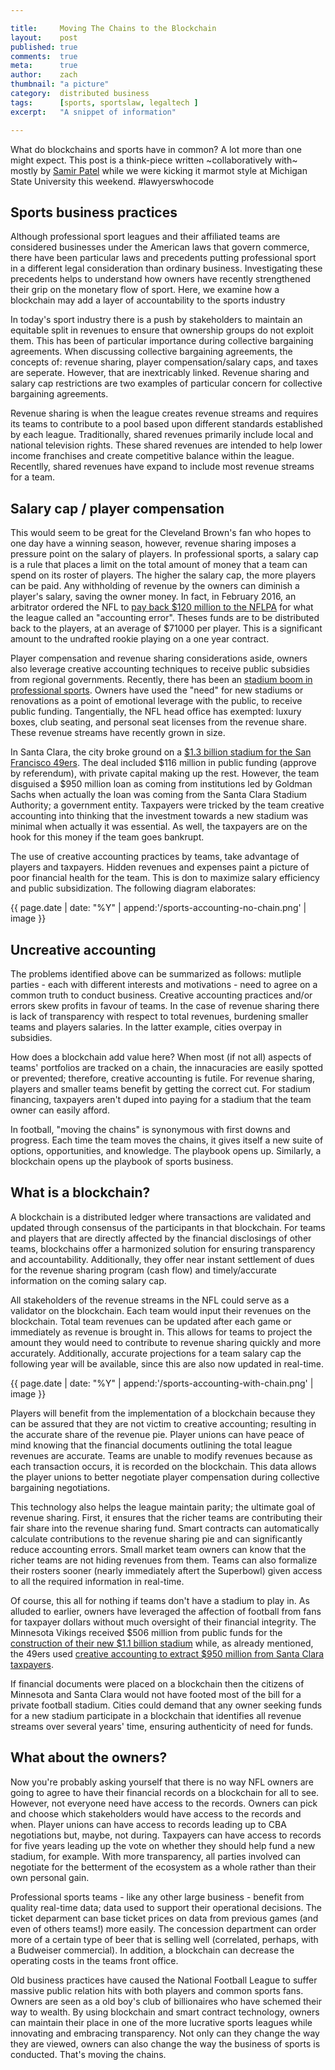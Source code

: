 ```yaml
---

title:     Moving The Chains to the Blockchain
layout:    post
published: true
comments:  true
meta:      true
author:    zach
thumbnail: "a picture"
category:  distributed business
tags:      [sports, sportslaw, legaltech ]
excerpt:   "A snippet of information"

---
```


What do blockchains and sports have in common? A lot more than one might expect. This post is a think-piece written ~collaboratively with~ mostly by [Samir Patel](https://twitter.com/samirpatellaw) while we were kicking it marmot style at Michigan State University this weekend. #lawyerswhocode

## Sports business practices

Although professional sport leagues and their affiliated teams are considered businesses under the American laws that govern commerce, there have been particular laws and precedents putting professional sport in a different legal consideration than ordinary business. Investigating these precedents helps to understand how owners have recently strengthened their grip on the monetary flow of sport. Here, we examine how a blockchain may add a layer of accountability to the sports industry

In today's sport industry there is a push by stakeholders to maintain an equitable split in revenues to ensure that ownership groups do not exploit them. This has been of particular importance during collective bargaining agreements. When discussing collective bargaining agreements, the concepts of: revenue sharing, player compensation/salary caps, and taxes are seperate. However, that are inextricably linked. Revenue sharing and salary cap restrictions are two examples of particular concern for collective bargaining agreements. 

Revenue sharing is when the league creates revenue streams and requires its teams to contribute to a pool based upon different standards established by each league. Traditionally, shared revenues primarily include local and national television rights. These shared revenues are intended to help lower income franchises and create competitive balance within the league. Recentlly, shared revenues have expand to include most revenue streams for a team.

## Salary cap / player compensation

This would seem to be great for the Cleveland Brown's fan who hopes to one day have a winning season, however, revenue sharing imposes a pressure point on the salary of players. In professional sports, a salary cap is a  rule that places a limit on the total amount of money that a team can spend on its roster of players. The higher the salary cap, the more players can be paid. Any withholding of revenue by the owners can diminish a player's salary, saving the owner money. In fact, in February 2016, an arbitrator ordered the NFL to [pay back $120 million to the NFLPA](http://fortune.com/2016/02/23/nfl-salary-cap/) for what the league called an "accounting error". Theses funds are to be distributed back to the players, at an average of $71000 per player. This is a significant amount to the undrafted rookie playing on a one year contract.
 
Player compensation and revenue sharing considerations aside, owners also leverage creative accounting techniques to receive public subsidies from regional governments. Recently, there has been an [stadium boom in professional sports](http://www.nytimes.com/2009/12/25/sports/25stadium.html?_r=0). Owners have used the "need" for new stadiums or renovations as a point of emotional leverage with the public, to receive public funding. Tangentially, the NFL head office has exempted: luxury boxes, club seating, and personal seat licenses from the revenue share. These revenue streams have recently grown in size.

In Santa Clara, the city broke ground on a [$1.3 billion stadium for the San Francisco 49ers](http://www.voiceofsandiego.org/topics/land-use/how-the-49ers-got-a-stadium-and-why-it-wont-work-here/). The deal included $116 million in public funding (approve by referendum), with private capital making up the rest. However, the team disguised a $950 million loan as coming from institutions led by Goldman Sachs when actually the loan was coming from the Santa Clara Stadium Authority; a government entity. Taxpayers were tricked by the team creative accounting into thinking that the investment towards a new stadium was minimal when actually it was essential. As well, the taxpayers are on the hook for this money if the team goes bankrupt. 

The use of creative accounting practices by teams, take advantage of players and taxpayers. Hidden revenues and expenses paint a picture of poor financial health for the team. This is don to maximize salary efficiency and public subsidization. The following diagram elaborates:

{{ page.date | date: "%Y" | append:'/sports-accounting-no-chain.png' | image }}

## Uncreative accounting

The problems identified above can be summarized as follows: mutliple parties - each with different interests and motivations - need to agree on a common truth to conduct business. Creative accounting practices and/or errors skew profits in favour of teams. In the case of revenue sharing there is lack of transparency with respect to total revenues, burdening smaller teams and players salaries. In the latter example, cities overpay in subsidies. 

How does a blockchain add value here? When most (if not all) aspects of teams' portfolios are tracked on a chain, the innacuracies are easily spotted or prevented; therefore, creative accounting is futile. For revenue sharing, players and smaller teams benefit by getting the correct cut. For stadium financing, taxpayers aren't duped into paying for a stadium that the team owner can easily afford. 

In football, "moving the chains" is synonymous with first downs and progress. Each time the team moves the chains, it gives itself a new suite of options, opportunities, and knowledge. The playbook opens up. Similarly, a blockchain opens up the playbook of sports business.

## What is a blockchain?

A blockchain is a distributed ledger where transactions are validated and updated through consensus of the participants in that blockchain. For teams and players that are directly affected by the financial disclosings of other teams, blockchains offer a harmonized solution for ensuring transparency and accountability. Additionally, they offer near instant settlement of dues for the revenue sharing program (cash flow) and timely/accurate information on the coming salary cap.

All stakeholders of the revenue streams in the NFL could serve as a validator on the blockchain. Each team would input their revenues on the blockchain. Total team revenues can be updated after each game or immediately as revenue is brought in. This allows for teams to project the amount they would need to contribute to revenue sharing quickly and more accurately. Additionally, accurate projections for a team salary cap the following year will be available, since this are also now updated in real-time.

{{ page.date | date: "%Y" | append:'/sports-accounting-with-chain.png' | image }}

Players will benefit from the implementation of a blockchain because they can be assured that they are not victim to creative accounting; resulting in the accurate share of the revenue pie. Player unions can have peace of mind knowing that the financial documents outlining the total league revenues are accurate. Teams are unable to modify revenues because as each transaction occurs, it is recorded on the blockchain. This data allows the player unions to better negotiate player compensation during collective bargaining negotiations.

This technology also helps the league maintain parity; the ultimate goal of revenue sharing. First, it ensures that the richer teams are contributing their fair share into the revenue sharing fund. Smart contracts can automatically calculate contributions to the revenue sharing pie and can significantly reduce accounting errors. Small market team owners can know that the richer teams are not hiding revenues from them. Teams can also formalize their rosters sooner (nearly immediately aftert the Superbowl) given access to all the required information in real-time. 

Of course, this all for nothing if teams don't have a stadium to play in. As alluded to earlier, owners have leveraged the affection of football from fans for taxpayer dollars without much oversight of their financial integrity. The Minnesota Vikings received $506 million from public funds for the [construction of their new $1.1 billion stadium](http://www.startribune.com/vikings-tap-many-sources-for-stadium-funds/311897781/) while, as already mentioned, the 49ers used [creative accounting to extract $950 million from Santa Clara taxpayers](http://www.fieldofschemes.com/news/archives/2012/03/4859_santa_clara_49e_6.html).

If financial documents were placed on a blockchain then the citizens of Minnesota and Santa Clara would not have footed most of the bill for a private football stadium. Cities could demand that any owner seeking funds for a new stadium participate in a blockchain that identifies all revenue streams over several years' time, ensuring authenticity of need for funds. 

## What about the owners?

Now you're probably asking yourself that there is no way NFL owners are going to agree to have their financial records on a blockchain for all to see. However, not everyone need have access to the records. Owners can pick and choose which stakeholders would have access to the records and when. Player unions can have access to records leading up to CBA negotiations but, maybe, not during. Taxpayers can have access to records for five years leading up the vote on whether they should help fund a new stadium, for example. With more transparency, all parties involved can negotiate for the betterment of the ecosystem as a whole rather than their own personal gain.

Professional sports teams - like any other large business - benefit from quality real-time data; data used to support their operational decisions. The ticket deparment can base ticket prices on data from previous games (and even of others teams!) more easily. The concession department can order more of a certain type of beer that is selling well (correlated, perhaps, with a Budweiser commercial). In addition, a blockchain can decrease the operating costs in the teams front office.

Old business practices have caused the National Football League to suffer massive public relation hits with both players and common sports fans. Owners are seen as a old boy's club of billionaires who have schemed their way to wealth. By using blockchain and smart contract technology, owners can maintain their place in one of the more lucrative sports leagues while innovating and embracing transparency. Not only can they change the way they are viewed, owners can also change the way the business of sports is conducted. That's moving the chains.
